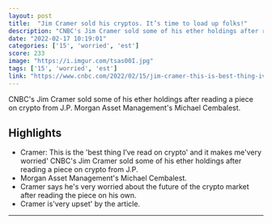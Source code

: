 ```yaml
---
layout: post
title:  "Jim Cramer sold his cryptos. It’s time to load up folks!"
description: "CNBC's Jim Cramer sold some of his ether holdings after reading a piece on crypto from J.P. Morgan Asset Management's Michael Cembalest."
date: "2022-02-17 10:19:01"
categories: ['15', 'worried', 'est']
score: 233
image: "https://i.imgur.com/tsas00I.jpg"
tags: ['15', 'worried', 'est']
link: "https://www.cnbc.com/2022/02/15/jim-cramer-this-is-best-thing-ive-read-on-crypto-and-im-very-worried-.html?utm_content=Crypto&amp;utm_medium=Social&amp;utm_source=Facebook&amp;fbclid=IwAR0Tm8MwQ8AsVna4cg-RqfQsDzYd-z-hbdOrXx_lTeNxjEsPOsBpilDkaGw#Echobox=1644961996"
---
```


CNBC's Jim Cramer sold some of his ether holdings after reading a piece on crypto from J.P. Morgan Asset Management's Michael Cembalest.

## Highlights

- Cramer: This is the 'best thing I’ve read on crypto' and it makes me'very worried' CNBC's Jim Cramer sold some of his ether holdings after reading a piece on crypto from J.P.
- Morgan Asset Management's Michael Cembalest.
- Cramer says he's very worried about the future of the crypto market after reading the piece on his own.
- Cramer is'very upset' by the article.

---

